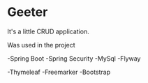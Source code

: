 # Geeter
It's a little CRUD application.

Was used in the project

-Spring Boot
-Spring Security
-MySql
-Flyway

-Thymeleaf 
-Freemarker
-Bootstrap
